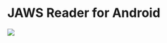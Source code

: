 # JAWS Reader for Android
<img src="https://raw.githubusercontent.com/avrland/JAWS_Reader/master/Przechwytywanie.PNG"/>
